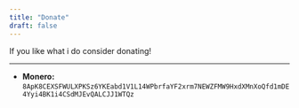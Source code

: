 ```yaml
---
title: "Donate"
draft: false
---
```

If you like what i do consider donating!

---

- **Monero:** `8ApK8CEXSFWULXPKSz6YKEabd1V1L14WPbrfaYF2xrm7NEWZFMW9HxdXMnXoQfd1mDE4Yyi4BK1i4CSdMJEvQALCJJ1WTQz`
